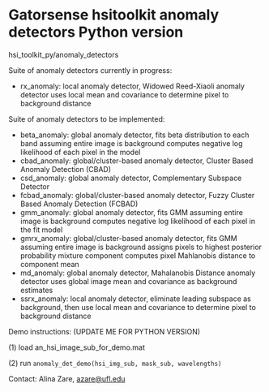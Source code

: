 # Gatorsense hsitoolkit anomaly detectors Python version
hsi_toolkit_py/anomaly_detectors

Suite of anomaly detectors currently in progress:
- rx_anomaly: local anomaly detector, Widowed Reed-Xiaoli anomaly detector uses local mean and covariance to determine pixel to background distance

Suite of anomaly detectors to be implemented:
- beta_anomaly: global anomaly detector, fits beta distribution to each band assuming entire image is background computes negative log likelihood of each pixel in the model
- cbad_anomaly: global/cluster-based anomaly detector, Cluster Based Anomaly Detection (CBAD)
- csd_anomaly: global anomaly detector, Complementary Subspace Detector
- fcbad_anomaly: global/cluster-based anomaly detector, Fuzzy Cluster Based Anomaly Detection (FCBAD)
- gmm_anomaly: global anomaly detector, fits GMM assuming entire image is background computes negative log likelihood of each pixel in the fit model
- gmrx_anomaly: global/cluster-based anomaly detector, fits GMM assuming entire image is background assigns pixels to highest posterior probability mixture component computes pixel Mahlanobis distance to component mean
- md_anomaly: global anomaly detector, Mahalanobis Distance anomaly detector uses global image mean and covariance as background estimates
- ssrx_anomaly: local anomaly detector, eliminate leading subspace as background, then use local mean and covariance to determine pixel to background distance

Demo instructions: (UPDATE ME FOR PYTHON VERSION)

(1) load an_hsi_image_sub_for_demo.mat

(2) run `anomaly_det_demo(hsi_img_sub, mask_sub, wavelengths)`

Contact: Alina Zare, azare@ufl.edu
